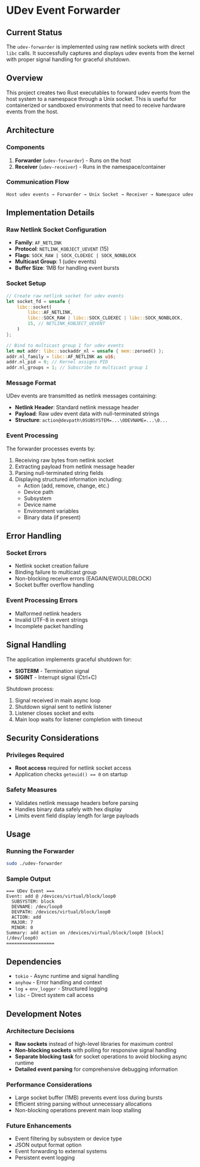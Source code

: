 # UDev Event Forwarder

## Current Status

The `udev-forwarder` is implemented using raw netlink sockets with direct `libc` calls. It successfully captures and displays udev events from the kernel with proper signal handling for graceful shutdown.

## Overview
This project creates two Rust executables to forward udev events from the host system to a namespace through a Unix socket. This is useful for containerized or sandboxed environments that need to receive hardware events from the host.

## Architecture

### Components
1. **Forwarder** (`udev-forwarder`) - Runs on the host
2. **Receiver** (`udev-receiver`) - Runs in the namespace/container

### Communication Flow
```
Host udev events → Forwarder → Unix Socket → Receiver → Namespace udev
```

## Implementation Details

### Raw Netlink Socket Configuration
- **Family**: `AF_NETLINK`
- **Protocol**: `NETLINK_KOBJECT_UEVENT` (15)
- **Flags**: `SOCK_RAW | SOCK_CLOEXEC | SOCK_NONBLOCK`
- **Multicast Group**: 1 (udev events)
- **Buffer Size**: 1MB for handling event bursts

### Socket Setup
```rust
// Create raw netlink socket for udev events
let socket_fd = unsafe {
    libc::socket(
        libc::AF_NETLINK,
        libc::SOCK_RAW | libc::SOCK_CLOEXEC | libc::SOCK_NONBLOCK,
        15, // NETLINK_KOBJECT_UEVENT
    )
};

// Bind to multicast group 1 for udev events
let mut addr: libc::sockaddr_nl = unsafe { mem::zeroed() };
addr.nl_family = libc::AF_NETLINK as u16;
addr.nl_pid = 0; // Kernel assigns PID
addr.nl_groups = 1; // Subscribe to multicast group 1
```

### Message Format
UDev events are transmitted as netlink messages containing:
- **Netlink Header**: Standard netlink message header
- **Payload**: Raw udev event data with null-terminated strings
- **Structure**: `action@devpath\0SUBSYSTEM=...\0DEVNAME=...\0...`

### Event Processing
The forwarder processes events by:
1. Receiving raw bytes from netlink socket
2. Extracting payload from netlink message header
3. Parsing null-terminated string fields
4. Displaying structured information including:
   - Action (add, remove, change, etc.)
   - Device path
   - Subsystem
   - Device name
   - Environment variables
   - Binary data (if present)

## Error Handling

### Socket Errors
- Netlink socket creation failure
- Binding failure to multicast group
- Non-blocking receive errors (EAGAIN/EWOULDBLOCK)
- Socket buffer overflow handling

### Event Processing Errors
- Malformed netlink headers
- Invalid UTF-8 in event strings
- Incomplete packet handling

## Signal Handling

The application implements graceful shutdown for:
- **SIGTERM** - Termination signal
- **SIGINT** - Interrupt signal (Ctrl+C)

Shutdown process:
1. Signal received in main async loop
2. Shutdown signal sent to netlink listener
3. Listener closes socket and exits
4. Main loop waits for listener completion with timeout

## Security Considerations

### Privileges Required
- **Root access** required for netlink socket access
- Application checks `geteuid() == 0` on startup

### Safety Measures
- Validates netlink message headers before parsing
- Handles binary data safely with hex display
- Limits event field display length for large payloads

## Usage

### Running the Forwarder
```bash
sudo ./udev-forwarder
```

### Sample Output
```
=== UDev Event ===
Event: add @ /devices/virtual/block/loop0
  SUBSYSTEM: block
  DEVNAME: /dev/loop0
  DEVPATH: /devices/virtual/block/loop0
  ACTION: add
  MAJOR: 7
  MINOR: 0
Summary: add action on /devices/virtual/block/loop0 [block] (/dev/loop0)
==================
```

## Dependencies

- `tokio` - Async runtime and signal handling
- `anyhow` - Error handling and context
- `log` + `env_logger` - Structured logging
- `libc` - Direct system call access

## Development Notes

### Architecture Decisions
- **Raw sockets** instead of high-level libraries for maximum control
- **Non-blocking sockets** with polling for responsive signal handling  
- **Separate blocking task** for socket operations to avoid blocking async runtime
- **Detailed event parsing** for comprehensive debugging information

### Performance Considerations
- Large socket buffer (1MB) prevents event loss during bursts
- Efficient string parsing without unnecessary allocations
- Non-blocking operations prevent main loop stalling

### Future Enhancements
- Event filtering by subsystem or device type
- JSON output format option
- Event forwarding to external systems
- Persistent event logging